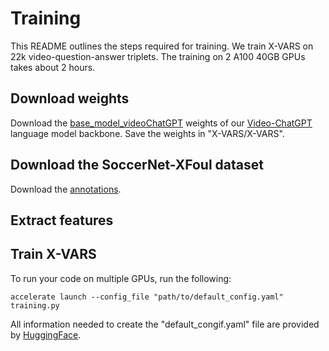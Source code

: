 # Training

This README outlines the steps required for training. We train X-VARS on 22k video-question-answer triplets. The training on 2 A100 40GB GPUs takes about 2 hours.

## Download weights
Download the [base_model_videoChatGPT](https://drive.google.com/drive/folders/1UbMAQVFrTB-DtEFUSmv8tBXuurrBfMUJ?usp=sharing) weights of our [Video-ChatGPT](https://drive.google.com/drive/folders/1UbMAQVFrTB-DtEFUSmv8tBXuurrBfMUJ?usp=sharing) language model backbone.
Save the weights in "X-VARS/X-VARS".

## Download the SoccerNet-XFoul dataset

Download the [annotations](https://drive.google.com/drive/folders/1UbMAQVFrTB-DtEFUSmv8tBXuurrBfMUJ?usp=sharing).

## Extract features

## Train X-VARS
To run your code on multiple GPUs, run the following:

```
accelerate launch --config_file "path/to/default_config.yaml" training.py
```

All information needed to create the "default_congif.yaml" file are provided by [HuggingFace](https://huggingface.co/docs/accelerate/en/package_reference/cli).
